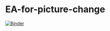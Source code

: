 # EA-for-picture-change

[![Binder](https://mybinder.org/badge_logo.svg)](https://mybinder.org/v2/gh/Genvekt/EA-for-picture-change/master?filepath=Evolutionary%20Algorithm%20for%20picture%20generation.ipynb)
